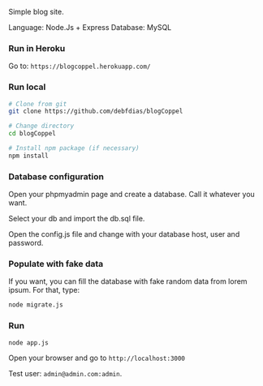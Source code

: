 
Simple blog site.

Language: Node.Js + Express
Database: MySQL

### Run in Heroku
Go to: `https://blogcoppel.herokuapp.com/`


### Run local

```bash
# Clone from git
git clone https://github.com/debfdias/blogCoppel 

# Change directory
cd blogCoppel 

# Install npm package (if necessary)
npm install

```

### Database configuration
Open your phpmyadmin page and create a database. Call it whatever you want.

Select your db and import the db.sql file. 

Open the config.js file and change with your database host, user and password.

### Populate with fake data
If you want, you can fill the database with fake random data from lorem ipsum. For that, type:

```bash
node migrate.js

```

### Run
```bash
node app.js

```

Open your browser and go to `http://localhost:3000`

Test user: `admin@admin.com:admin`.

